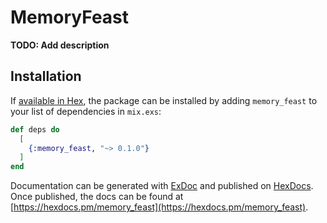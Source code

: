# MemoryFeast

**TODO: Add description**

## Installation

If [available in Hex](https://hex.pm/docs/publish), the package can be installed
by adding `memory_feast` to your list of dependencies in `mix.exs`:

```elixir
def deps do
  [
    {:memory_feast, "~> 0.1.0"}
  ]
end
```

Documentation can be generated with [ExDoc](https://github.com/elixir-lang/ex_doc)
and published on [HexDocs](https://hexdocs.pm). Once published, the docs can
be found at [https://hexdocs.pm/memory_feast](https://hexdocs.pm/memory_feast).

